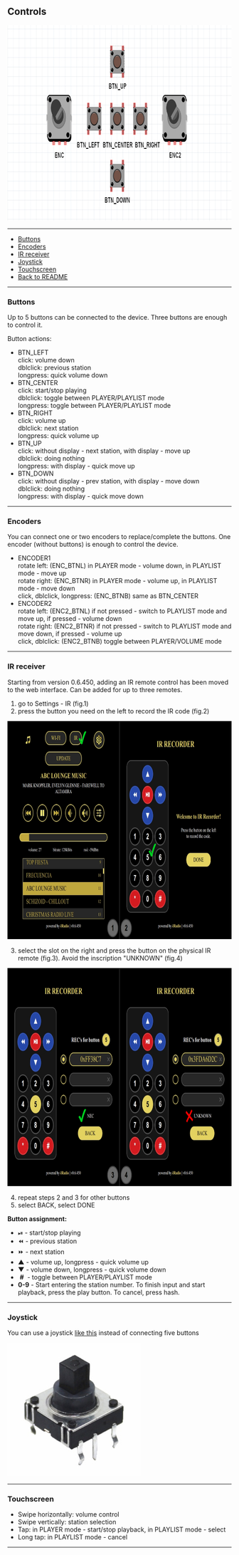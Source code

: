 ## Controls

<img src="images/controls.jpg" width="830" height="440"><br />

---
- [Buttons](#buttons)
- [Encoders](#encoders)
- [IR receiver](#ir-receiver)
- [Joystick](#joystick)
- [Touchscreen](#touchscreen)
- [Back to README](README.md)

---
### Buttons
Up to 5 buttons can be connected to the device. Three buttons are enough to control it.

Button actions:
- BTN_LEFT\
 click: volume down\
 dblclick: previous station\
 longpress: quick volume down
- BTN_CENTER\
 click: start/stop playing\
 dblclick: toggle between PLAYER/PLAYLIST mode\
 longpress: toggle between PLAYER/PLAYLIST mode
- BTN_RIGHT\
 click: volume up\
 dblclick: next station\
 longpress: quick volume up
- BTN_UP\
 click: without display - next station, with display - move up\
 dblclick: doing nothing\
 longpress: with display - quick move up
- BTN_DOWN\
 click: without display - prev station, with display - move down\
 dblclick: doing nothing\
 longpress: with display - quick move down

---
### Encoders
You can connect one or two encoders to replace/complete the buttons. One encoder (without buttons) is enough to control the device.

- ENCODER1\
 rotate left: (ENC_BTNL) in PLAYER mode - volume down, in PLAYLIST mode - move up\
 rotate right: (ENC_BTNR) in PLAYER mode - volume up, in PLAYLIST mode - move down\
 click, dblclick, longpress: (ENC_BTNB) same as BTN_CENTER
- ENCODER2\
 rotate left: (ENC2_BTNL) if not pressed - switch to PLAYLIST mode and move up, if pressed - volume down\
 rotate right: (ENC2_BTNR) if not pressed - switch to PLAYLIST mode and move down, if pressed - volume up\
 click, dblclick: (ENC2_BTNB) toggle between PLAYER/VOLUME mode

---
### IR receiver
Starting from version 0.6.450, adding an IR remote control has been moved to the web interface. Can be added for up to three remotes.
1. go to Settings - IR (fig.1)
2. press the button you need on the left to record the IR code (fig.2)

<img src="images/irRecorder01.png" width="830" height="490"><br>

3. select the slot on the right and press the button on the physical IR remote (fig.3). Avoid the inscription "UNKNOWN" (fig.4)

<img src="images/irRecorder02.png" width="830" height="490"><br>

4. repeat steps 2 and 3 for other buttons
5. select BACK, select DONE

**Button assignment:**
- &#9199; - start/stop playing
- &#9194; - previous station
- &#9193; - next station
- &#9650; - volume up, longpress - quick volume up
- &#9660; - volume down, longpress - quick volume down
- &nbsp;**\#**  &nbsp;- toggle between PLAYER/PLAYLIST mode
- **0-9** - Start entering the station number. To finish input and start playback, press the play button. To cancel, press hash.

---
### Joystick
You can use a joystick [like this](https://aliexpress.com/item/4000681560472.html) instead of connecting five buttons

<img src="images/joystick.jpg" width="300" height="300"><br />

---
### Touchscreen
- Swipe horizontally: volume control
- Swipe vertically: station selection
- Tap: in PLAYER mode - start/stop playback, in PLAYLIST mode - select
- Long tap: in PLAYLIST mode - cancel

---
